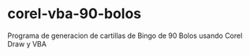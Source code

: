 # corel-vba-90-bolos
Programa de generacion de cartillas de Bingo de 90 Bolos usando Corel Draw y VBA
